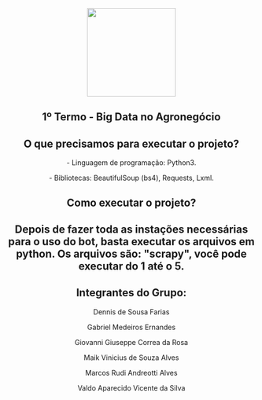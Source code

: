 <div align="center">
  <img height="180em" src="https://user-images.githubusercontent.com/77415161/169929423-b82f3ce6-a482-4d7b-b167-991c83856fd8.png"/>
</div>

<div align="center">
  <h2>
    1º Termo - Big Data no Agronegócio
  </2>
</div>

<div align="center">
  <h2>
    O que precisamos para executar o projeto?
  </h2>
  <p> 
    - Linguagem de programação: Python3.
  </p>
  <p>
    - Bibliotecas: BeautifulSoup (bs4), Requests, Lxml.
  </p>
</div>

<div align="center">
  <h2>
    Como executar o projeto?
  <h2>
  <p>
    Depois de fazer toda as instações necessárias para o uso do bot, basta executar os arquivos em python.
    Os arquivos são: "scrapy", você pode executar do 1 até o 5. 
  </p> 
</div>

<div align="center">
   <h2>
     Integrantes do Grupo:
   </h2>
     <p>Dennis de Sousa Farias</p>
     <p>Gabriel Medeiros Ernandes</p>
     <p>Giovanni Giuseppe Correa da Rosa</p>
     <p>Maik Vinicius de Souza Alves</p>
     <p>Marcos Rudi Andreotti Alves</p>
     <p>Valdo Aparecido Vicente da Silva</p>
</div>
